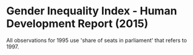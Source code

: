 # Gender Inequality Index - Human Development Report (2015)

All observations for 1995 use 'share of seats in parliament' that refers to 1997.